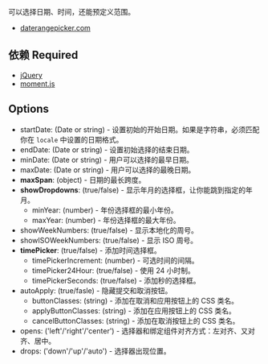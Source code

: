 可以选择日期、时间，还能预定义范围。  

- [daterangepicker.com](http://www.daterangepicker.com/)  

## 依赖 Required
- [jQuery](https://jquery.com/)  
- [moment.js](https://momentjs.com/)  

## Options
- startDate: (Date or string) - 设置初始的开始日期。如果是字符串，必须匹配你在 `locale` 中设置的日期格式。  
- endDate: (Date or string) - 设置初始选择的结束日期。  
- minDate: (Date or string) - 用户可以选择的最早日期。  
- maxDate: (Date or string) - 用户可以选择的最晚日期。  
- **maxSpan**: (object) - 日期的最长跨度。  
- **showDropdowns**: (true/false) - 显示年月的选择框，让你能跳到指定的年月。  
  - minYear: (number) - 年份选择框的最小年份。  
  - maxYear: (number) - 年份选择框的最大年份。  
- showWeekNumbers: (true/false) - 显示本地化的周号。  
- showISOWeekNumbers: (true/false) - 显示 ISO 周号。  
- **timePicker**: (true/false) - 添加时间选择框。  
  - timePickerIncrement: (number) - 可选时间的间隔。  
  - timePicker24Hour: (true/false) - 使用 24 小时制。  
  - timePickerSeconds: (true/false) - 添加秒的选择框。  
- autoApply: (true/fasle) - 隐藏提交和取消按钮。  
  - buttonClasses: (string) - 添加在取消和应用按钮上的 CSS 类名。  
  - applyButtonClasses: (string) - 添加在应用按钮上的 CSS 类名。  
  - cancelButtonClasses: (string) - 添加在取消按钮上的 CSS 类名。  
- opens: ('left'/'right'/'center') - 选择器和绑定组件对齐方式：左对齐、又对齐、居中。  
- drops: ('down'/'up'/'auto') - 选择器出现位置。  

